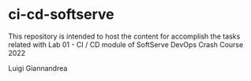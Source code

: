 # ci-cd-softserve
This repository is intended to host the content for accomplish the tasks related with Lab 01 - CI / CD module of SoftServe DevOps Crash Course 2022

Luigi Giannandrea
